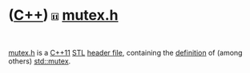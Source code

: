 
 

 

 

 

 

([C++](Cpp.md)) ![C++11](PicCpp11.png) [mutex.h](CppMutexH.md)
================================================================

 

[mutex.h](CppMutexH.md) is a [C++11](Cpp11.md) [STL](CppStl.md)
[header file](CppHeaderFile.md), containing the
[definition](CppDefinition.md) of (among others)
[std::mutex](CppMutex.md).

 

 

 

 

 

 

